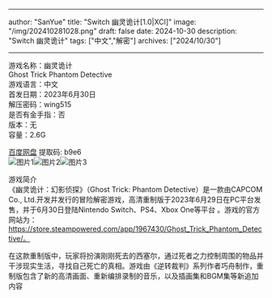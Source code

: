 
---
author: "SanYue"
title: "Switch 幽灵诡计[1.0|XCI]"
image: "/img/202410281028.png"
draft: false
date: 2024-10-30
description: "Switch 幽灵诡计"
tags: ["中文","解密"]
archives: ["2024/10/30"]

---

游戏名称：幽灵诡计   
Ghost Trick Phantom Detective     
游戏语言：中文  
首发日期：2023年6月30日  
解压密码：wing515  
是否有金手指：否  
版本：无   
容量：2.6G

[百度网盘](https://pan.baidu.com/s/1_KsfoR0POsQjxsuTa2oZIQ) 提取码: b9e6  
![图片1](/img/384c0ef1b45.jpg)![图片2](/img/91063a965fac2.jpg)![图片3](/img/b715127cd20.jpg)  

游戏简介  
《幽灵诡计：幻影侦探》（Ghost Trick: Phantom Detective）是一款由CAPCOM Co., Ltd.开发并发行的冒险解密游戏，高清重制版于2023年6月29日在PC平台发售，并于6月30日登陆Nintendo Switch、PS4、Xbox One等平台
。游戏的官方网站为：https://store.steampowered.com/app/1967430/Ghost_Trick_Phantom_Detective/。

在这款重制版中，玩家将扮演刚刚死去的西塞尔，通过死者之力控制周围的物品并干涉现实生活，寻找自己死亡的真相。游戏由《逆转裁判》系列作者巧舟制作，重制版包含了新的高清画面、重新编排录制的音乐，以及插画集和BGM集等新追加内容

